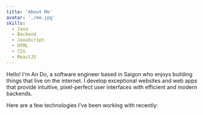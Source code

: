 ```yaml
---
title: 'About Me'
avatar: './me.jpg'
skills:
  - Java
  - Backend
  - JavaScript
  - HTML
  - CSS
  - ReactJS
---
```


Hello! I'm An Do, a software engineer based in Saigon who enjoys building things that live on the internet. I develop exceptional websites and web apps that provide intuitive, pixel-perfect user interfaces with efficient and modern backends.

Here are a few technologies I've been working with recently:
